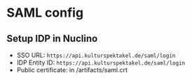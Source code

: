 # SAML config

## Setup IDP in Nuclino

- SSO URL: `https://api.kulturspektakel.de/saml/login`
- IDP Entity ID: `https://api.kulturspektakel.de/saml/login`
- Public certificate: in /artifacts/saml.crt
